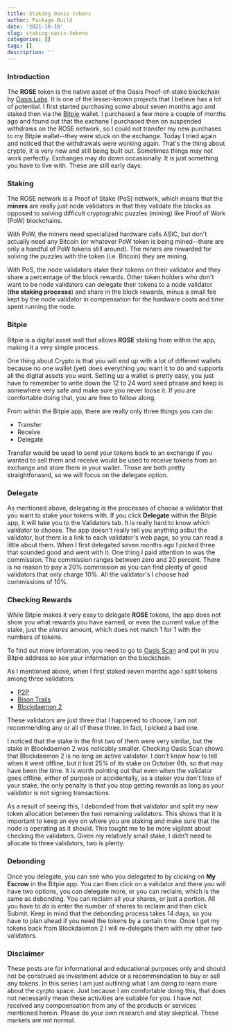 ```yaml
---
title: Staking Oasis tokens
author: Package Build
date: '2021-10-19'
slug: staking-oasis-tokens
categories: []
tags: []
description: ''
---
```


### Introduction ###

The **ROSE** token is the native asset of the Oasis Proof-of-stake blockchain by [Oasis Labs](https://www.oasislabs.com/).  It is one of the lesser-known projects that I believe has a lot of potential.  I first started purchasing some about seven months ago and staked then via the [Bitpie](https://play.google.com/store/apps/details?id=com.bitpie&hl=en_US&gl=US) wallet.  I purchased a few more a couple of months ago and found out that the exchane I purchased then on suspended withdraws on the ROSE network, so I could not transfer my new purchases to my Bitpie wallet--they were stuck on the exchange.  Today I tried again and noticed that the withdrawals were working again.  That's the thing about crypto, it is very new and still being built out.  Sometimes things may not work perfectly.  Exchanges may do down occasionally.  It is just something you have to live with.  These are still early days.

### Staking ###

The ROSE network is a Proof of Stake (PoS) network, which means that the __miners__ are really just node validators in that they validate the blocks as opposed to solving difficult cryptograhic puzzles (mining) like Proof of Work (PoW) blockchains.  

With PoW, the miners need specialized hardware calls ASIC, but don't actually need any Bitcoin (or whatever PoW token is being mined--there are only a handful of PoW tokens still around).  The miners are rewarded for solving the puzzles with the token (i.e. Bitcoin) they are mining.

With PoS, the node validators stake their tokens on their validator and they share a percentage of the block rewards.  Other token holders who don't want to be node validators can delegate their tokens to a node validator (__the staking processs__) and share in the block rewards, minus a small fee kept by the node validator in compensation for the hardware costs and time spent running the node.

### Bitpie ###

Bitpie is a digital asset wall that allows **ROSE** staking from within the app, making it a very simple process.

One thing about Crypto is that you will end up with a lot of different wallets because no one wallet (yet) does everything you want it to do and supports all the digital assets you want.  Setting up a wallet is pretty easy, you just have to remember to write down the 12 to 24 word seed phrase and keep is somewhere very safe and make sure you never loose it.  If you are comfortable doing that, you are free to follow along.

From within the Bitpie app, there are really only three things you can do:
- Transfer
- Receive
- Delegate

Transfer would be used to send your tokens back to an exchange if you wanted to sell them and receive would be used to receive tokens from an exchange and store them in your wallet.  Those are both pretty straightforward, so we will focus on the delegate option.

### Delegate ###

As mentioned above, delegating is the processes of choose a validator that you want to stake your tokens with.  If you click __Delegate__ within the Bitpie app, it will take you to the Validators tab.  It is really hard to know which validator to choose.  The app doesn't really tell you anything aobut the validator, but there is a link to each validator's web page, so you can read a little about them.  When I first delegated seven months ago I picked three that sounded good and went with it.  One thing I paid attention to was the commission.  The commission ranges between zero and 20 percent.  There is no reason to pay a 20% commission as you can find plenty of good validators that only charge 10%.  All the validator's I choose had commissions of 10%.

### Checking Rewards ###

While Bitpie makes it very easy to delegate **ROSE** tokens, the app does not show you what rewards you have earned, or even the current value of the stake, just the *shares* amount, which does not match 1 for 1 with the numbers of tokens. 

To find out more information, you need to go to [Oasis Scan](https://www.oasisscan.com/) and put in you Bitpie address so see your information on the blockchain.

As I mentioned above, when I first staked seven months ago I split tokens among three validators:
- [P2P](https://www.oasisscan.com/validators/detail/oasis1qq7vyz4ewrdh00yujw0mgkf459et306xmvh2h3zg)
- [Bison Trails](https://www.oasisscan.com/validators/detail/oasis1qz86vltcdhjurzuvzfhkku4yaf7vf2umdvpwmtlv)
- [Blockdaemon 2](https://www.oasisscan.com/validators/detail/oasis1qz6j6elhypc70gv8faax3rlpv8ygx39grc55lwwm)

These validators are just three that I happened to choose, I am not recommending any or all of these three.  In fact, I picked a bad one.

I noticed that the stake in the first two of them were very similar, but the stake in Blockdaemon 2 was noticably smaller.  Checking Oasis Scan shows that Blockdaemon 2 is no long an active validator.  I don't know how to tell when it went offline, but it lost 25% of its stake on October 6th, so that may have been the time.  It is worth pointing out that even when the validator goes offline, either of purpose or accidentally, as a staker you don't lose of your stake, the only penalty is that you stop getting rewards as long as your validator is not signing transactions. 

As a result of seeing this, I debonded from that validator and split my new token allocation  between the two remaining validators.  This shows that it is important to keep an eye on where you are staking and make sure that the node is operating as it should.  This tought me to be more vigilant about checking the validators.  Given my relatively small stake, I didn't need to allocate to three validators, two is plenty.

### Debonding ###

Once you delegate, you can see who you delegated to by clicking on __My Escrow__ in the Bitpie app.  You can then click on a validator and there you will have two options, you can delegate more, or you can reclaim, which is the same as debonding.  You can reclaim all your shares, or just a portion.  All you have to do is enter the number of shares to reclaim and then click Submit.  Keep in mind that the debonding process takes 14 days, so you have to plan ahead if you need the tokens by a certain time.  Once I get my tokens back from Blockdaemon 2 I will re-delegate them with my other two validators.

### Disclaimer ###

These posts are for informational and educational purposes only and should not be construed as investment advice or a recommendation to buy or sell any tokens.  In this series I am just outlining what I am doing to learn more about the cyrpto space.  Just because I am comfortable doing this, that does not necessarily mean these activities are suitable for you.  I have not received any compoensation from any of the products or services mentioned herein.  Please do your own research and stay skeptical.  These markets are not normal.
